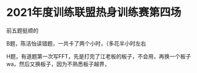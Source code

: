 #  2021年度训练联盟热身训练赛第四场

前五题挺顺的

B题，陈洁怡读错题，一共卡了两个小时，（多花半小时左右

H题，有道题第一次写FFT，先是打完了江老板的板子，不会用，再换一个板子wa，然后又换板子，因为不熟悉板子越界，



